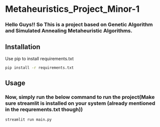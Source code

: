 # Metaheuristics_Project_Minor-1

### Hello Guys!! So This is a project based on Genetic Algorithm and Simulated Annealing Metaheuristic Algorithms.


## Installation

Use pip to install requirements.txt

```bash
pip install -r requirements.txt
```

## Usage
### Now, simply run the below command to run the project(Make sure streamlit is installed on your system (already mentioned in the requrements.txt though))
```python
streamlit run main.py

